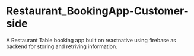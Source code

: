 # Restaurant_BookingApp-Customer-side
A Restaurant Table booking app built on reactnative using firebase as backend for storing and retriving information.

